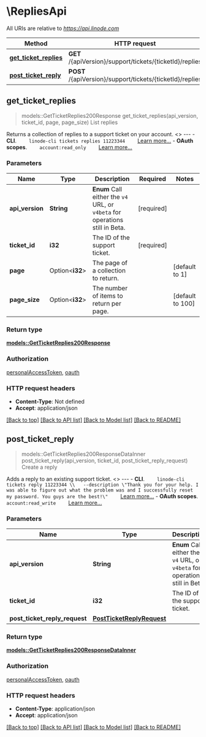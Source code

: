 # \RepliesApi

All URIs are relative to *https://api.linode.com*

Method | HTTP request | Description
------------- | ------------- | -------------
[**get_ticket_replies**](RepliesApi.md#get_ticket_replies) | **GET** /{apiVersion}/support/tickets/{ticketId}/replies | List replies
[**post_ticket_reply**](RepliesApi.md#post_ticket_reply) | **POST** /{apiVersion}/support/tickets/{ticketId}/replies | Create a reply



## get_ticket_replies

> models::GetTicketReplies200Response get_ticket_replies(api_version, ticket_id, page, page_size)
List replies

Returns a collection of replies to a support ticket on your account.   <<LB>>  ---   - __CLI__.      ```     linode-cli tickets replies 11223344     ```      [Learn more...](https://techdocs.akamai.com/cloud-computing/docs/getting-started-with-the-linode-cli)  - __OAuth scopes__.      ```     account:read_only     ```      [Learn more...](https://techdocs.akamai.com/linode-api/reference/get-started#oauth)

### Parameters


Name | Type | Description  | Required | Notes
------------- | ------------- | ------------- | ------------- | -------------
**api_version** | **String** | __Enum__ Call either the `v4` URL, or `v4beta` for operations still in Beta. | [required] |
**ticket_id** | **i32** | The ID of the support ticket. | [required] |
**page** | Option<**i32**> | The page of a collection to return. |  |[default to 1]
**page_size** | Option<**i32**> | The number of items to return per page. |  |[default to 100]

### Return type

[**models::GetTicketReplies200Response**](get_ticket_replies_200_response.md)

### Authorization

[personalAccessToken](../README.md#personalAccessToken), [oauth](../README.md#oauth)

### HTTP request headers

- **Content-Type**: Not defined
- **Accept**: application/json

[[Back to top]](#) [[Back to API list]](../README.md#documentation-for-api-endpoints) [[Back to Model list]](../README.md#documentation-for-models) [[Back to README]](../README.md)


## post_ticket_reply

> models::GetTicketReplies200ResponseDataInner post_ticket_reply(api_version, ticket_id, post_ticket_reply_request)
Create a reply

Adds a reply to an existing support ticket.   <<LB>>  ---   - __CLI__.      ```     linode-cli tickets reply 11223344 \\   --description \"Thank you for your help. I was able to figure out what the problem was and I successfully reset my password. You guys are the best!\"     ```      [Learn more...](https://techdocs.akamai.com/cloud-computing/docs/getting-started-with-the-linode-cli)  - __OAuth scopes__.      ```     account:read_write     ```      [Learn more...](https://techdocs.akamai.com/linode-api/reference/get-started#oauth)

### Parameters


Name | Type | Description  | Required | Notes
------------- | ------------- | ------------- | ------------- | -------------
**api_version** | **String** | __Enum__ Call either the `v4` URL, or `v4beta` for operations still in Beta. | [required] |
**ticket_id** | **i32** | The ID of the support ticket. | [required] |
**post_ticket_reply_request** | [**PostTicketReplyRequest**](PostTicketReplyRequest.md) |  | [required] |

### Return type

[**models::GetTicketReplies200ResponseDataInner**](get_ticket_replies_200_response_data_inner.md)

### Authorization

[personalAccessToken](../README.md#personalAccessToken), [oauth](../README.md#oauth)

### HTTP request headers

- **Content-Type**: application/json
- **Accept**: application/json

[[Back to top]](#) [[Back to API list]](../README.md#documentation-for-api-endpoints) [[Back to Model list]](../README.md#documentation-for-models) [[Back to README]](../README.md)


